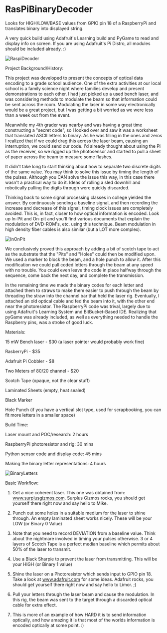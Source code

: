 RasPiBinaryDecoder
==================

Looks for HIGH/LOW/BASE values from GPIO pin 18 of a RaspberryPi and translates binary into displayed string.

A very quick build using Adafruit's Learning build and PyGame to read and display info on screen. If you are using Adafruit's Pi Distro, all modules should be included already. :) 

![RaspiDecoder](http://gipper.github.com/RasPiBinaryDecoder/images/RaspiDecoder.png)


Project Background/History:

This project was developed to present the concepts of optical data encoding to a grade school audience. One of the extra activities at our local school is a family science night where families develop and present demonstrations to each other. I had just picked up a used bench laser, and was considering methods to modulate the beam so that information could be sent across the room. Modulating the laser in some way electronically would be a great project, but I was getting a bit worried as we were less than a week out from the event.

Meanwhile my 4th grader was nearby and was having a great time constructing a "secret code", so I looked over and saw it was a worksheet that translated ASCII letters to binary. As he was filling in the ones and zeros I realized that if we could drag this across the laser beam, causing an interruption, we could send our code. I'd already thought about using the Pi as the receiver, so we rigged up the photosensor and started to pull a sheet of paper across the beam to measure some flashes.

It didn't take long to start thinking about how to separate two discrete digits of the same value. You may think to solve this issue by timing the length of the pulses. Although you CAN solve the issue this way, in this case there wasn't a practical way to do it. Ideas of rolling a sled downhill and robotically pulling the digits through were quickly discarded.

Thinking back to some signal processing classes in college yielded the answer. By continuously sending a baseline signal, and then recording the increase and decrease of this signal, timing clock issues are completely avoided. This is, in fact, closer to how optical information is encoded. Look up In-Pit and On-pit and you'll find various documents that explain the modulation of DVD-ROM's, etc. using this technique. Beam modulation in high density fiber cables is also similar (but a LOT more complex).

![InOnPit](http://gipper.github.com/RasPiBinaryDecoder/images/InOnPit.png)

We conclusively proved this approach by adding a bit of scotch tape to act as the substrate that the "Pits" and "Holes" could then be modified upon. We used a marker to block the beam, and a hole punch to allow it. After this modification we could pull coded letters through the beam at any speed with no trouble. You could even leave the code in place halfway through the sequence, come back the next day, and complete the transmission.

In the remaining time we made the binary codes for each letter and attached them to straws to make them easier to push through the beam by threading the straw into the channel bar that held the laser rig. Eventually, I attached an old optical cable and fed the beam into it, with the other end near the photoresistor. The RaspberryPi code was trival, largely due to using Adafruit's Learning System and BitBucket-Based IDE. Realizing that pyGame was already included, as well as everything needed to handle the Raspberry pins, was a stroke of good luck.



Materials:

15 mW Bench laser - $30 (a laser pointer would probably work fine)

RasberryPi - $35

Adafruit Pi Cobbler - $8

Two Meters of 80/20 channel - $20

Scotch Tape (opaque, not the clear stuff)

Laminated Sheets (empty, heat sealed)

Black Marker

Hole Punch (if you have a vertical slot type, used for scrapbooking, you can fit more letters in a smaller space)


Build Time:

Laser mount and POC/research: 2 hours

RaspberryPi photoresistor and rig: 30 mins

Python sensor code and display code: 45 mins

Making the binary letter representations: 4 hours


![BinaryLetters](http://gipper.github.com/RasPiBinaryDecoder/images/BinaryLetters.png)


Basic Workflow:

1. Get a nice coherent laser. This one was obtained from: www.surplusgizmos.com. Surplus Gizmos rocks, you should get yourself there right now and say hello to Mike.

2. Punch out some holes in a suitable medium for the laser to shine through. An empty laminated sheet works nicely. These will be your LOW (or Binary 0 Value)

3. Note that you need to record DEVIATION from a baseline value. Think about the nightmare involved in timing your pulses otherwise. 3 or 4 layers of Scotch Tape is a perfect median baseline which permits about 50% of the laser to transmit.

4. Use a Black Sharpie to prevent the laser from transmitting. This will be your HIGH (or Binary 1 value)

5. Shine the laser on a Photoresistor which sends input to GPIO pin 18. Take a look at www.adafruit.com for some ideas. Adafruit rocks, you should get yourself there right now and say hello to Limor. ;)

6. Pull your letters through the laser beam and cause the modulation. In this rig, the beam was sent to the target through a discarded optical cable for extra effect.

7. This is more of an example of how HARD it is to send information optically, and how amazing it is that most of the worlds information is encoded optically at some point. :)






